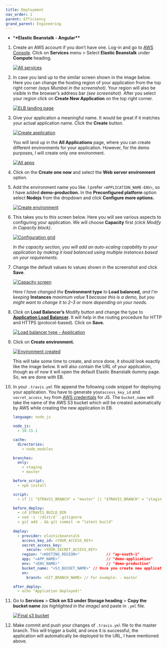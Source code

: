```yaml
---
title: Deployment
nav_order: 1
parent: Efficiency
grand_parent: Engineering
---
```


- ***\*******Elastic Beanstalk - Angular\*******\***

1. Create an AWS account if you don’t have one. Log-in and go to [AWS Console](https://console.aws.amazon.com/). Click on **Services** menu > Select **Elastic Beanstalk** under **Compute** heading.

   [![All services](/assets/images/deploy-elb-services.png)](/assets/images/deploy-elb-services.png)

2. In case you land up to the similar screen shown in the image below. Here you can change the hosting region of your application from the top right corner *(says Mumbai in the screenshot)*. Your region will also be visible in the browser’s address bar *(see screenshot).* After you select your region click on **Create New Application** on the top right corner.

   [![ELB landing page](/assets/images/deploy-elb-intro-page.png)](/assets/images/deploy-elb-intro-page.png)

3. Give your application a meaningful name. It would be great if it matches your actual application name. Click the **Create** button.

   [![Create application](/assets/images/deploy-elb-create-app.png)](/assets/images/deploy-elb-create-app.png)

   You will land up in the **All Applications** page, where you can create different environments for your application. However, for the demo purposes, I will create only one environment.

   [![All apps](/assets/images/deploy-elb-all-app.png)](/assets/images/deploy-elb-all-app.png)

4. Click on the **Create one now** and select the **Web server environment** option.

5. Add the environment name you like. I prefer `<APPLICATION_NAME-ENV>`, so I have added **demo-production.** In the **Preconfigured platform** option select **Nodejs** from the dropdown and click **Configure more options.**

   [![Create environment](/assets/images/deploy-elb-create-env.png)](/assets/images/deploy-elb-create-env.png)

6. This takes you to this screen below. Here you will see various aspects to configuring your application. We will choose **Capacity** first *(click Modify in Capacity block)*.

   [![Configuration grid](/assets/images/deploy-elb-config-grid.png)](/assets/images/deploy-elb-config-grid.png)

   *In the capacity section, you will add an auto-scaling capability to your application by making it load balanced using multiple instances based on your requirements.*

7. Change the default values to values shown in the screenshot and click **Save**.

   [![Capacity screen](/assets/images/deploy-elb-capacity.png)](/assets/images/deploy-elb-capacity.png)

   *Here I have changed the* **Environment type** *to* **Load balanced,** *and I’m keeping* **Instances** *maximum value* **1** *because this is a demo, but you might want to change it to 2–3 or more depending on your needs.*

8. Click on **Load Balancer’s** Modify button and change the type to [**Application Load Balancer**](https://searchaws.techtarget.com/definition/application-load-balancer)**.** It will help in the routing procedure for HTTP and HTTPS (protocol-based). Click on **Save.**

   [![Load balancer type - Application](/assets/images/deploy-elb-capacity-merge.png)](/assets/images/deploy-elb-capacity-merge.png)

9. Click on **Create environment.**

   [![Environment created](/assets/images/deploy-elb-env-created.png)](/assets/images/deploy-elb-env-created.png)

   This will take some time to create, and once done, it should look exactly like the image below. It will also contain the URL of your application, though as of now it will open the default Elastic Beanstalk dummy page. So, we are done with EB.

10. In your `.travis.yml` file append the following code snippet for deploying your application. You have to generate your`access_key_id` and `secret_access_key` from [AWS credentials](https://docs.aws.amazon.com/sdk-for-javascript/v2/developer-guide/setting-credentials.html) for JS. The `bucket_name` will take the name of the AWS S3 bucket which will be created automatically by AWS while creating the new application in EB.

    ```yaml
    language: node_js
    
    node_js:
      - 10.15.1
    
    cache:
      directories:
        - node_modules
    
    branches:
      only:
        - staging
        - master
    
    before_script:
      - npm install
    
    script:
      - if [[ "$TRAVIS_BRANCH" = "master" || "$TRAVIS_BRANCH" = "staging" ]]; then npm run build; else echo "not a build branch"; fi
    
    before_deploy:
      - cd $TRAVIS_BUILD_DIR
      - sed -i '/dist/d' .gitignore
      - git add . && git commit -m "latest build"
      
    deploy:
      - provider: elasticbeanstalk
        access_key_id: <YOUR_ACCESS_KEY>
        secret_access_key:
          secure: <YOUR_SECRET_ACCESS_KEY>
        region: "<HOSTING_REGION>"            // "ap-south-1"
        app: "<APP_NAME>"                     // "demo-application"
        env: "<ENV_NAME>"                     // "demo-production"
        bucket_name: "<S3_BUCKET_NAME>" // Once you create new application, it will automatically create a unique bucket for it.
        on:
          branch: <GIT_BRANCH_NAME> // For example: - master
    
    after_deploy:
      - echo "Applcation Deployed!"
    ```

    

11. Go to **Services** > **Click on S3 under Storage heading** > **Copy the bucket name** *(as highlighted in the image)* and paste in `.yml` file.

    [![Final s3 bucket](/assets/images/deploy-elb-bucket-final.png)](/assets/images/deploy-elb-bucket-final.png)

12. Make commit and push your changes of `.travis.yml` file to the master branch. This will trigger a build, and once it is successful, the application will automatically be deployed to the URL, I have mentioned above.